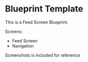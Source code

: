 # Blueprint Template

This is a Feed Screen Blueprint.

Screens:
- Feed Screen
- Navigation

Screenshots is included for reference
